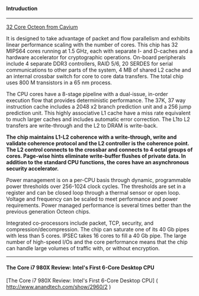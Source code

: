 #### Intruduction    
----------    
[32 Core Octeon from Cavium](http://mandetech.com/2011/09/05/32-core-octeon-from-cavium/ "Link")     

It is designed to take advantage of packet and flow parallelism and exhibits linear performance scaling with the number of cores. This chip has 32 MIPS64 cores running at 1.5 GHz, each with separate I- and D-caches and a hardware accelerator for cryptographic operations. On-board peripherals include 4 separate DDR3 controllers, RAID 5/6, 20 SERDES for serial communications to other parts of the system, 4 MB of shared L2 cache and an internal crossbar switch for core to core data transfers. The total chip uses 800 M transistors in a 65 nm process.  
      
The CPU cores have a 8-stage pipeline with a dual-issue, in-order execution flow that provides deterministic performance. The 37K, 37 way instruction cache includes a 2048 x2 branch prediction unit and a 256 jump prediction unit. This highly associative L1 cache have a miss rate equivalent to much larger caches and includes automatic error correction. The L1to L2 transfers are write-through and the L2 to DRAM is write-back.   

**The chip maintains L1-L2 coherence with a write-through, write and validate coherence protocol and the L2 controller is the coherence point. The L2 control connects to the crossbar and connects to 4 octal groups of cores. Page-wise hints eliminate write-buffer flushes of private data. In addition to the standard CPU functions, the cores have an asynchronous security accelerator.**   

Power management is on a per-CPU basis through dynamic, programmable power thresholds over 256-1024 clock cycles. The thresholds are set in a register and can be closed loop through a thermal sensor or open loop. Voltage and frequency can be scaled to meet performance and power requirements. Power managed performance is several times better than the previous generation Octeon chips.     
 
Integrated co-processors include packet, TCP, security, and compression/decompression. The chip can saturate one of its 40 Gb pipes with less than 5 cores. IPSEC takes 16 cores to fill a 40 Gb pipe. The large number of high-speed I/Os and the core performance means that the chip can handle large volumes of traffic with, or without encryption.

----------    
#### The Core i7 980X Review: Intel's First 6-Core Desktop CPU    
[The Core i7 980X Review: Intel's First 6-Core Desktop CPU] ( http://www.anandtech.com/show/2960/2 )
